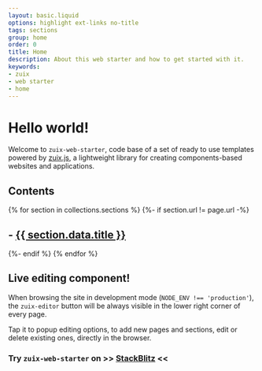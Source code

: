 ```yaml
---
layout: basic.liquid
options: highlight ext-links no-title
tags: sections
group: home
order: 0
title: Home
description: About this web starter and how to get started with it.
keywords:
- zuix
- web starter
- home
---
```


# Hello world!

Welcome to `zuix-web-starter`, code base of a set of ready to use templates powered by [zuix.js](https://zuixjs.org),
a lightweight library for creating components-based websites and applications.

## Contents

{% for section in collections.sections %}
    {%- if section.url != page.url -%}
        <h2>- <a href="{{ section.url | url }}">{{ section.data.title }}</a></h2>
    {%- endif %}
{% endfor %}


## Live editing component!

When browsing the site in development mode (`NODE_ENV !== 'production'`), the `zuix-editor` button will be always
visible in the lower right corner of every page.

Tap it to popup editing options, to add new pages and sections, edit or delete existing ones, directly in the browser. 


### Try `zuix-web-starter` on &gt;&gt; [StackBlitz](https://stackblitz.com/github/zuixjs/zuix-web-starter) &lt;&lt;

